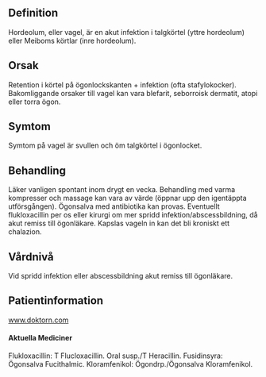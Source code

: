 ## Definition

Hordeolum, eller vagel, är en akut infektion i talgkörtel (yttre hordeolum) eller Meiboms körtlar (inre hordeolum).

## Orsak

Retention i körtel på ögonlockskanten + infektion (ofta stafylokocker). Bakomliggande orsaker till vagel kan vara blefarit, seborroisk dermatit, atopi eller torra ögon.

## Symtom

Symtom på vagel är svullen och öm talgkörtel i ögonlocket.

## Behandling

Läker vanligen spontant inom drygt en vecka. Behandling med varma kompresser och massage kan vara av värde (öppnar upp den igentäppta utförsgången). Ögonsalva med antibiotika kan provas. Eventuellt flukloxacillin per os eller kirurgi om mer spridd infektion/abscessbildning, då akut remiss till ögonläkare. Kapslas vageln in kan det bli kroniskt ett chalazion.

## Vårdnivå

Vid spridd infektion eller abscessbildning akut remiss till ögonläkare.

## Patientinformation

www.doktorn.com

#### Aktuella Mediciner

Flukloxacillin: T Flucloxacillin. Oral susp./T Heracillin.
Fusidinsyra: Ögonsalva Fucithalmic.
Kloramfenikol: Ögondrp./Ögonsalva Kloramfenikol.

